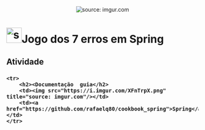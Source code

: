 <div align="center">
    <img src="https://i.imgur.com/w8tTOuT.png" title="source: imgur.com" /> 
</div>
<h1><img src="https://i.imgur.com/JSfXyzm.png" title="source: imgur.com" width="40px"/>Jogo dos 7 erros em Spring</h1>

<h2>Atividade</h2>

<h3><conserte a aplicação e indique os 7 erros presente</h3>

<table width="100%">

    <tr>
	    <h2><Documentação  guia</h2>
        <td><img src="https://i.imgur.com/XFnTrpX.png" title="source: imgur.com"/></td>
        <td><a href="https://github.com/rafaelq80/cookbook_spring">Spring</a></td>
    </tr>
  
</table>

